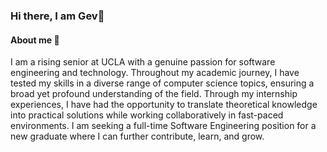 ### Hi there, I am Gev👋
#### About me 🤔
  I am a rising senior at UCLA with a genuine passion for software engineering and technology. Throughout my academic journey, I have tested my skills in a diverse range of computer science topics, ensuring a broad yet profound understanding of the field. Through my internship experiences, I have had the opportunity to translate theoretical knowledge into practical solutions while working collaboratively in fast-paced environments. I am seeking a full-time Software Engineering position for a new graduate where I can further contribute, learn, and grow.

<!--
**gevorgakopyan/gevorgakopyan** is a ✨ _special_ ✨ repository because its `README.md` (this file) appears on your GitHub profile.

Here are some ideas to get you started:

- 🔭 I’m currently working on ...
- 🌱 I’m currently learning ...
- 👯 I’m looking to collaborate on ...
-  I’m looking for help with ...
- 💬 Ask me about ...
- 📫 How to reach me: ...
- 😄 Pronouns: ...
- ⚡ Fun fact: ...
-->
